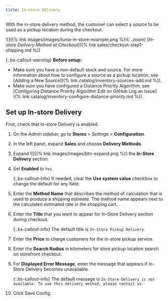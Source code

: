 ```yaml
---
title: In-store Delivery
---
```


With the in-store delivery method, the customer can select a source to be used as a pickup location during the checkout.

![]({% link images/images/luma-in-store-example.png %}){: .zoom}
[_In-store Delivery Method at Checkout_]({% link sales/checkout-step1-shipping.md %})

{:.bs-callout-warning}
**Before setup:**</br>
- Make sure you have a non-default stock and source. For more information about how to configure a source as a pickup location, see [Adding a New Source]({% link catalog/inventory-sources-add.md %}).
- Make sure you have configured a Distance Priority Algorithm, see [Configuring Distance Priority Algorithm Edit on GitHub Log an Issue]({% link catalog/inventory-configure-distance-priority.md %}).

## Set up In-store Delivery

First, check that In-store Delivery is enabled.

1. On the _Admin_ sidebar, go to **Stores** > _Settings_ > **Configuration**.

1. In the left panel, expand **Sales** and choose **Delivery Methods**.

1. Expand ![]({% link images/images/btn-expand.png %}) the **In-Store Delivery** section.

1. Set **Enabled** to `Yes`.

   {:.bs-callout-info}
   If needed, clear the **Use system value** checkbox to change the default for any field.

1. Enter the **Method Name** that describes the method of calculation that is used to produce a shipping estimate. The method name appears next to the calculated estimated rate in the shopping cart.

1. Enter the **Title** that you want to appear for In-Store Delivery section during checkout.

    {:.bs-callout-info}
    The default title is `In-Store Pickup Delivery`.

1. Enter the **Price** to charge customers for the in-store pickup service.

1. Enter the **Search Radius** in kilometers for store pickup location search on storefront checkout.

1. For **Displayed Error Message**, enter the message that appears if In-Store Delivery becomes unavailable.

    {:.bs-callout-info}
    The default message is `In-Store Delivery is not available. To use this delivery method, please contact us.`

1. Click <span class="btn">Save Config</span>.
